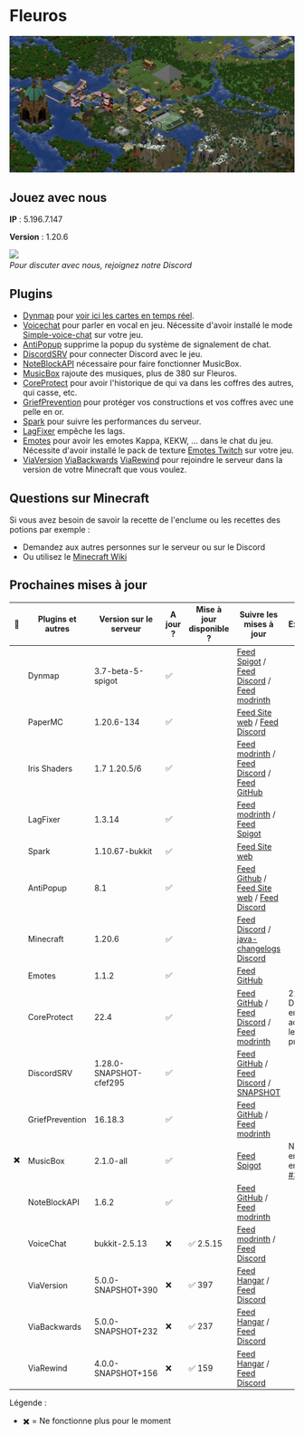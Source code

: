 # Fleuros
![Fleuros](https://github.com/Fleuros/Fleuros/blob/main/fleuros.png)
## Jouez avec nous
**IP** : 5.196.7.147

**Version** : 1.20.6
<p align="left">
    <a href="https://discord.gg/tNp9nrd">
        <img src="https://i.imgur.com/JgDt1Fl.png" width="300">
    </a>
    <br/>
    <i>Pour discuter avec nous, rejoignez notre Discord</i>
</p>

## Plugins
- [Dynmap](https://github.com/webbukkit/dynmap) pour [voir ici les cartes en temps réel](http://5.196.7.147:8123).
- [Voicechat](https://github.com/henkelmax/simple-voice-chat) pour parler en vocal en jeu. Nécessite d'avoir installé le mode [Simple-voice-chat](https://modrinth.com/plugin/simple-voice-chat/version/bukkit-2.5.13) sur votre jeu.
- [AntiPopup](https://github.com/KaspianDev/AntiPopup) supprime la popup du système de signalement de chat.
- [DiscordSRV](https://github.com/DiscordSRV/DiscordSRV) pour connecter Discord avec le jeu.
- [NoteBlockAPI](https://github.com/koca2000/NoteBlockAPI) nécessaire pour faire fonctionner MusicBox.
- [MusicBox](https://github.com/Spliterash/MusicBox) rajoute des musiques, plus de 380 sur Fleuros.
- [CoreProtect](https://github.com/PlayPro/CoreProtect) pour avoir l'historique de qui va dans les coffres des autres, qui casse, etc.
- [GriefPrevention](https://github.com/GriefPrevention/GriefPrevention) pour protéger vos constructions et vos coffres avec une pelle en or.
- [Spark](https://github.com/lucko/spark) pour suivre les performances du serveur.
- [LagFixer](https://www.spigotmc.org/resources/1-17-1-20-4-lagfixer-%E2%9A%A1%EF%B8%8F-best-performance-solution-%E2%AD%95-well-optimized-%E2%9C%85-folia-supported.111684) empêche les lags.
- [Emotes](https://github.com/felixstaude/Emotes) pour avoir les emotes Kappa, KEKW, ... dans le chat du jeu. Nécessite d'avoir installé le pack de texture [Emotes Twitch](https://github.com/Fleuros/Fleuros/releases/tag/1.20.x) sur votre jeu.
- [ViaVersion](https://hangar.papermc.io/ViaVersion/ViaVersion) [ViaBackwards](https://hangar.papermc.io/ViaVersion/ViaBackwards) [ViaRewind](https://hangar.papermc.io/ViaVersion/ViaRewind) pour rejoindre le serveur dans la version de votre Minecraft que vous voulez.
## Questions sur Minecraft
Si vous avez besoin de savoir la recette de l'enclume ou les recettes des potions par exemple :
- Demandez aux autres personnes sur le serveur ou sur le Discord
- Ou utilisez le [Minecraft Wiki](https://fr.minecraft.wiki)
## Prochaines mises à jour
| 🐛 | Plugins et autres        | Version sur le serveur      | A jour ? | Mise à jour disponible ? | Suivre les mises à jour | Explications |
| -- | ------------------------ | --------------------------- | -------- | ------------------------ | ---------------------------- | ------------ |
|    | Dynmap                   | 3.7-beta-5-spigot           | ✅       |                         | [Feed Spigot](https://www.spigotmc.org/resources/dynmap%C2%AE.274/updates) / [Feed Discord](https://discord.com/channels/722722769950998560/722724450570600468) / [Feed modrinth](https://modrinth.com/plugin/dynmap/versions) |
|    | PaperMC                  | 1.20.6-134             | ✅ |                | [Feed Site web](https://papermc.io/downloads/paper) / [Feed Discord](https://discord.com/channels/289587909051416579/1232294974603661312) |  
|    | Iris Shaders             | 1.7 1.20.5/6           | ✅ |                         | [Feed modrinth](https://modrinth.com/mod/iris/versions#all-versions) / [Feed Discord](https://discord.com/channels/774352792659820594/817181278931517453) / [Feed GitHub](https://github.com/IrisShaders/Iris/releases) |
|    | LagFixer                 | 1.3.14                      | ✅ |                    | [Feed modrinth](https://modrinth.com/plugin/lagfixer/versions) / [Feed Spigot](https://www.spigotmc.org/resources/1-17-1-20-5-lagfixer-%E2%9A%A1%EF%B8%8F-best-performance-solution-%E2%AD%95-500-servers-%E2%9C%85-folia-supported.111684/updates) |
|    | Spark                    | 1.10.67-bukkit              | ✅ |                         | [Feed Site web](https://spark.lucko.me/download) |
|    | AntiPopup                | 8.1                         | ✅ |                         | [Feed Github](https://github.com/KaspianDev/AntiPopup/releases) / [Feed Site web](https://polymart.org/resource/antipopup-pro.4921/updates) / [Feed Discord](https://discord.com/channels/848971497220735026/1004362516249452584) | 
|    | Minecraft                | 1.20.6                      | ✅ |                        | [Feed Discord](https://discord.com/channels/302094807046684672/1136326045918834859) / [java-changelogs Discord](https://discord.com/channels/302094807046684672/656622314309550129) |
|    | Emotes                   | 1.1.2                       | ✅ |                         | [Feed GitHub](https://github.com/felixstaude/Emotes/releases) |
|    | CoreProtect              | 22.4                        | ✅ |                      | [Feed GitHub](https://github.com/PlayPro/CoreProtect/releases) / [Feed Discord](https://discord.com/channels/348680641560313868/471507285399830563) / [Feed modrinth](https://modrinth.com/plugin/coreprotect/versions) | 22.6 Disponible en early access pour les premiums |
|    | DiscordSRV               | 1.28.0-SNAPSHOT-cfef295 | ✅ |                         | [Feed GitHub](https://github.com/DiscordSRV/DiscordSRV/releases) / [Feed Discord](https://discord.com/channels/135634590575493120/1235649373241610310) / [SNAPSHOT](https://snapshot.discordsrv.com) |
|    | GriefPrevention          | 16.18.3                     | ✅ |                         | [Feed GitHub](https://github.com/GriefPrevention/GriefPrevention/releases) / [Feed modrinth](https://modrinth.com/plugin/griefprevention/versions) |
|✖️  | MusicBox                 | 2.1.0-all                   | ✅ |                         | [Feed Spigot](https://www.spigotmc.org/resources/musicbox-custom-noteblockmusic-on-discs.67949/updates) | N'est pas encore sorti en 1.20.5/6 [#37](https://github.com/Spliterash/MusicBox/issues/37) |
|    | NoteBlockAPI             | 1.6.2                       | ✅       |                         | [Feed GitHub](https://github.com/koca2000/NoteBlockAPI/releases) / [Feed modrinth](https://modrinth.com/plugin/noteblockapi/versions) |
|    | VoiceChat                | bukkit-2.5.13     | ❌ |  ✅ 2.5.15                       | [Feed modrinth](https://modrinth.com/plugin/simple-voice-chat/versions#all-versions) / [Feed Discord](https://discord.com/channels/854659575324344340/854661863924563999) |
|    | ViaVersion               | 5.0.0-SNAPSHOT+390          | ❌ |  ✅ 397                  | [Feed Hangar](https://hangar.papermc.io/ViaVersion/ViaVersion/versions) / [Feed Discord](https://discord.com/channels/316206679014244363/316212572774858761) | 
|    | ViaBackwards             | 5.0.0-SNAPSHOT+232          | ❌ | ✅ 237                   | [Feed Hangar](https://hangar.papermc.io/ViaVersion/ViaBackwards/versions) / [Feed Discord](https://discord.com/channels/316206679014244363/316212572774858761) | 
|    | ViaRewind                | 4.0.0-SNAPSHOT+156          | ❌ | ✅ 159                       | [Feed Hangar](https://hangar.papermc.io/ViaVersion/ViaRewind/versions) / [Feed Discord](https://discord.com/channels/316206679014244363/316212572774858761) |

Légende :
- ✖️ = Ne fonctionne plus pour le moment

